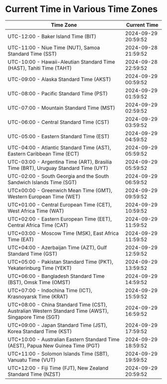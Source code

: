 # Current Time in Various Time Zones

| Time Zone | Current Time |
|-----------|--------------|
| UTC-12:00 - Baker Island Time (BIT) | 2024-09-29 20:59:52 |
| UTC-11:00 - Niue Time (NUT), Samoa Standard Time (SST) | 2024-09-28 21:59:52 |
| UTC-10:00 - Hawaii-Aleutian Standard Time (HAST), Tahiti Time (TAHT) | 2024-09-28 22:59:52 |
| UTC-09:00 - Alaska Standard Time (AKST) | 2024-09-29 00:59:52 |
| UTC-08:00 - Pacific Standard Time (PST) | 2024-09-29 01:59:52 |
| UTC-07:00 - Mountain Standard Time (MST) | 2024-09-29 02:59:52 |
| UTC-06:00 - Central Standard Time (CST) | 2024-09-29 03:59:52 |
| UTC-05:00 - Eastern Standard Time (EST) | 2024-09-29 04:59:52 |
| UTC-04:00 - Atlantic Standard Time (AST), Eastern Caribbean Time (ECT) | 2024-09-29 05:59:52 |
| UTC-03:00 - Argentina Time (ART), Brasília Time (BRT), Uruguay Standard Time (UYT) | 2024-09-29 05:59:52 |
| UTC-02:00 - South Georgia and the South Sandwich Islands Time (SGT) | 2024-09-29 06:59:52 |
| UTC±00:00 - Greenwich Mean Time (GMT), Western European Time (WET) | 2024-09-29 09:59:52 |
| UTC+01:00 - Central European Time (CET), West Africa Time (WAT) | 2024-09-29 10:59:52 |
| UTC+02:00 - Eastern European Time (EET), Central Africa Time (CAT) | 2024-09-29 11:59:52 |
| UTC+03:00 - Moscow Time (MSK), East Africa Time (EAT) | 2024-09-29 11:59:52 |
| UTC+04:00 - Azerbaijan Time (AZT), Gulf Standard Time (GST) | 2024-09-29 12:59:52 |
| UTC+05:00 - Pakistan Standard Time (PKT), Yekaterinburg Time (YEKT) | 2024-09-29 13:59:52 |
| UTC+06:00 - Bangladesh Standard Time (BST), Omsk Time (OMST) | 2024-09-29 14:59:52 |
| UTC+07:00 - Indochina Time (ICT), Krasnoyarsk Time (KRAT) | 2024-09-29 15:59:52 |
| UTC+08:00 - China Standard Time (CST), Australian Western Standard Time (AWST), Singapore Time (SGT) | 2024-09-29 16:59:52 |
| UTC+09:00 - Japan Standard Time (JST), Korea Standard Time (KST) | 2024-09-29 17:59:52 |
| UTC+10:00 - Australian Eastern Standard Time (AEST), Papua New Guinea Time (PGT) | 2024-09-29 18:59:52 |
| UTC+11:00 - Solomon Islands Time (SBT), Vanuatu Time (VUT) | 2024-09-29 19:59:52 |
| UTC+12:00 - Fiji Time (FJT), New Zealand Standard Time (NZST) | 2024-09-29 20:59:52 |
